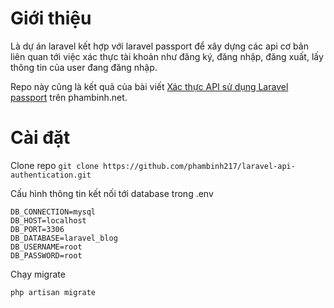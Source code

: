 # Giới thiệu
Là dự án laravel kết hợp với laravel passport để xây dựng các api cơ bản liên quan tới việc xác thực tài khoản như đăng ký, đăng nhập, đăng xuất, lấy thông tin của user đang đăng nhập.

Repo này cũng là kết quả của bài viết [Xác thực API sử dụng Laravel passport](https://phambinh.net/bai-viet/xac-thuc-api-su-dung-laravel-passport)
 trên phambinh.net.

# Cài đặt
Clone repo
`
git clone https://github.com/phambinh217/laravel-api-authentication.git
`

Cấu hình thông tin kết nối tới database trong .env

```
DB_CONNECTION=mysql
DB_HOST=localhost
DB_PORT=3306
DB_DATABASE=laravel_blog
DB_USERNAME=root
DB_PASSWORD=root
```

Chạy migrate

`
php artisan migrate
`
